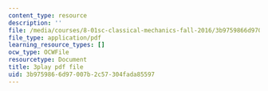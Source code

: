 ```yaml
---
content_type: resource
description: ''
file: /media/courses/8-01sc-classical-mechanics-fall-2016/3b9759866d97007b2c57304fada85597_9NS0JcjNdp4.pdf
file_type: application/pdf
learning_resource_types: []
ocw_type: OCWFile
resourcetype: Document
title: 3play pdf file
uid: 3b975986-6d97-007b-2c57-304fada85597
---
```

